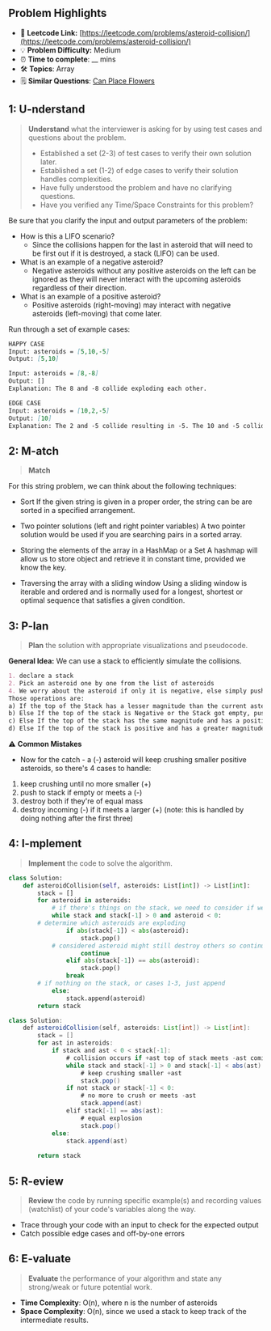 ## Problem Highlights

* 🔗 **Leetcode Link:** [https://leetcode.com/problems/asteroid-collision/](https://leetcode.com/problems/asteroid-collision/)
* 💡 **Problem Difficulty:** Medium
* ⏰ **Time to complete**: __ mins
* 🛠️ **Topics**: Array 
* 🗒️ **Similar Questions**: [Can Place Flowers](https://leetcode.com/problems/can-place-flowers/)
    
## 1: U-nderstand
 
> **Understand** what the interviewer is asking for by using test cases and questions about the problem.
> 
> - Established a set (2-3) of test cases to verify their own solution later.
> - Established a set (1-2) of edge cases to verify their solution handles complexities.
> - Have fully understood the problem and have no clarifying questions.
> - Have you verified any Time/Space Constraints for this problem?

Be sure that you clarify the input and output parameters of the problem:

- How is this a LIFO scenario?
  - Since the collisions happen for the last in asteroid that will need to be first out if it is destroyed, a stack (LIFO) can be used.
- What is an example of a negative asteroid?
  - Negative asteroids without any positive asteroids on the left can be ignored as they will never interact with the upcoming asteroids regardless of their direction.
- What is an example of a positive asteroid? 
  - Positive asteroids (right-moving) may interact with negative asteroids (left-moving) that come later.

Run through a set of example cases:

```markdown
HAPPY CASE
Input: asteroids = [5,10,-5]
Output: [5,10]

Input: asteroids = [8,-8]
Output: []
Explanation: The 8 and -8 collide exploding each other.

EDGE CASE
Input: asteroids = [10,2,-5]
Output: [10]
Explanation: The 2 and -5 collide resulting in -5. The 10 and -5 collide resulting in 10.
```   
    
## 2: M-atch

> **Match** 

For this string problem, we can think about the following techniques:

- Sort If the given string is given in a proper order, the string can be are sorted in a specified arrangement.

- Two pointer solutions (left and right pointer variables) A two pointer solution would be used if you are searching pairs in a sorted array.

- Storing the elements of the array in a HashMap or a Set A hashmap will allow us to store object and retrieve it in constant time, provided we know the key.

- Traversing the array with a sliding window
Using a sliding window is iterable and ordered and is normally used for a longest, shortest or optimal sequence that satisfies a given condition.

## 3: P-lan

> **Plan** the solution with appropriate visualizations and pseudocode.

**General Idea:** We can use a stack to efficiently simulate the collisions.

```markdown
1. declare a stack
2. Pick an asteroid one by one from the list of asteroids
4. We worry about the asteroid if only it is negative, else simply push it into the stack. Analyze the Stack from top to bottom and do some operations on it until our desired condition is met.
Those operations are:
a) If the top of the Stack has a lesser magnitude than the current asteroid, we destroy (pop) it.
b) Else If the top of the stack is Negative or the Stack got empty, push the current asteroid.
c) Else If the top of the stack has the same magnitude and has a positive sign, pop it, and also destroy the current asteroid.
d) Else If the top of the stack is positive and has a greater magnitude, destroy the current asteroid (i.e., do no changes to the stack and pick the next asteroid)
```

⚠️ **Common Mistakes**

* Now for the catch - a (-) asteroid will keep crushing smaller positive asteroids, so there's 4 cases to handle:

1. keep crushing until no more smaller (+)
2. push to stack if empty or meets a (-)
3. destroy both if they're of equal mass
4. destroy incoming (-) if it meets a larger (+) (note: this is handled by doing nothing after the first three)

## 4: I-mplement

> **Implement** the code to solve the algorithm.

```python
class Solution:
    def asteroidCollision(self, asteroids: List[int]) -> List[int]:
        stack = []
        for asteroid in asteroids:
            # if there's things on the stack, we need to consider if we've got case 4
            while stack and stack[-1] > 0 and asteroid < 0:
		# determine which asteroids are exploding
                if abs(stack[-1]) < abs(asteroid):
                    stack.pop()
		    # considered asteroid might still destroy others so continue checking
                    continue
                elif abs(stack[-1]) == abs(asteroid):
                    stack.pop()
                break
	    # if nothing on the stack, or cases 1-3, just append
            else:
                stack.append(asteroid)
        return stack
```
```java
class Solution:
    def asteroidCollision(self, asteroids: List[int]) -> List[int]:
        stack = []
        for ast in asteroids:
            if stack and ast < 0 < stack[-1]:
                # collision occurs if +ast top of stack meets -ast coming in
                while stack and stack[-1] > 0 and stack[-1] < abs(ast):
                    # keep crushing smaller +ast
                    stack.pop()
                if not stack or stack[-1] < 0:
                    # no more to crush or meets -ast
                    stack.append(ast)
                elif stack[-1] == abs(ast):
                    # equal explosion
                    stack.pop()           
            else:
                stack.append(ast)
        
        return stack

```
    
## 5: R-eview

> **Review** the code by running specific example(s) and recording values (watchlist) of your code's variables along the way.

- Trace through your code with an input to check for the expected output
- Catch possible edge cases and off-by-one errors

## 6: E-valuate

> **Evaluate** the performance of your algorithm and state any strong/weak or future potential work.
    
* **Time Complexity**: O(n), where n is the number of asteroids
* **Space Complexity**: O(n), since we used a stack to keep track of the intermediate results. 